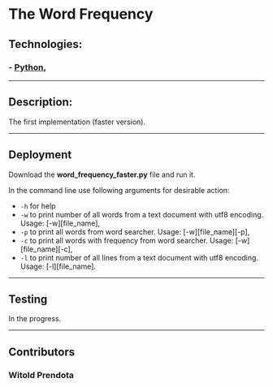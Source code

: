 # **The Word Frequency**

## Technologies:
### - [Python](https://www.python.org),

--- 

## Description:
The first implementation (faster version).

--- 

## Deployment
Download the **word_frequency_faster.py** file and run it.

In the command line use following arguments for desirable action:
* ```-h``` for help
* ```-w``` to print number of all words from a text document with utf8 encoding. Usage: [-w][file_name],
* ```-p``` to print all words from word searcher. Usage: [-w][file_name][-p],
* ```-c``` to print all words with frequency from word searcher. Usage: [-w][file_name][-c],
* ```-l``` to print number of all lines from a text document with utf8 encoding. Usage: [-l][file_name].

---

## Testing
In the progress.

--- 

## Contributors
### Witold Prendota
